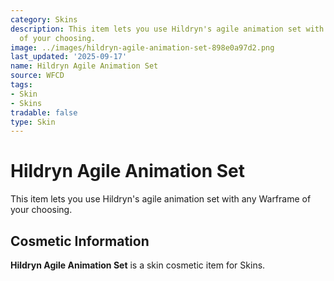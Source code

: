 ```yaml
---
category: Skins
description: This item lets you use Hildryn's agile animation set with any Warframe
  of your choosing.
image: ../images/hildryn-agile-animation-set-898e0a97d2.png
last_updated: '2025-09-17'
name: Hildryn Agile Animation Set
source: WFCD
tags:
- Skin
- Skins
tradable: false
type: Skin
---
```


# Hildryn Agile Animation Set

This item lets you use Hildryn's agile animation set with any Warframe of your choosing.

## Cosmetic Information

**Hildryn Agile Animation Set** is a skin cosmetic item for Skins.

